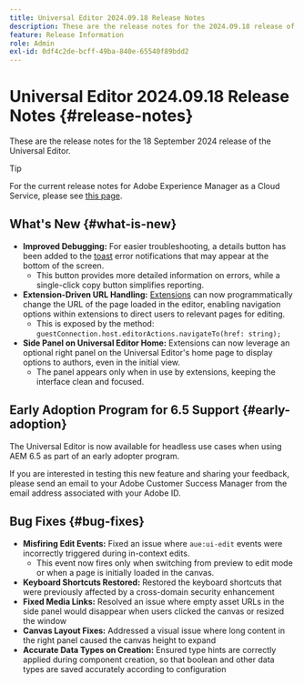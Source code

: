 ```yaml
---
title: Universal Editor 2024.09.18 Release Notes
description: These are the release notes for the 2024.09.18 release of the Universal Editor.
feature: Release Information
role: Admin
exl-id: 0df4c2de-bcff-49ba-840e-65540f89bdd2
---
```

# Universal Editor 2024.09.18 Release Notes {#release-notes}

These are the release notes for the 18 September 2024 release of the Universal Editor.

>[!TIP]
>
>For the current release notes for Adobe Experience Manager as a Cloud Service, please see [this page](/help/release-notes/release-notes-cloud/release-notes-current.md).

## What's New {#what-is-new}

* **Improved Debugging:** For easier troubleshooting, a details button has been added to the [toast](https://spectrum.adobe.com/page/toast/) error notifications that may appear at the bottom of the screen.
  * This button provides more detailed information on errors, while a single-click copy button simplifies reporting.
* **Extension-Driven URL Handling:** [Extensions](/help/implementing/universal-editor/customizing.md#extending) can now programmatically change the URL of the page loaded in the editor, enabling navigation options within extensions to direct users to relevant pages for editing.
  * This is exposed by the method: `guestConnection.host.editorActions.navigateTo(href: string);`
* **Side Panel on Universal Editor Home:** Extensions can now leverage an optional right panel on the Universal Editor's home page to display options to authors, even in the initial view. 
  * The panel appears only when in use by extensions, keeping the interface clean and focused.

## Early Adoption Program for 6.5 Support {#early-adoption}

The Universal Editor is now available for headless use cases when using AEM 6.5 as part of an early adopter program.

If you are interested in testing this new feature and sharing your feedback, please send an email to your Adobe Customer Success Manager from the email address associated with your Adobe ID. 

## Bug Fixes {#bug-fixes}

* **Misfiring Edit Events:** Fixed an issue where `aue:ui-edit` events were incorrectly triggered during in-context edits.
  * This event now fires only when switching from preview to edit mode or when a page is initially loaded in the canvas.
* **Keyboard Shortcuts Restored:** Restored the keyboard shortcuts that were previously affected by a cross-domain security enhancement
* **Fixed Media Links:** Resolved an issue where empty asset URLs in the side panel would disappear when users clicked the canvas or resized the window
* **Canvas Layout Fixes:** Addressed a visual issue where long content in the right panel caused the canvas height to expand
* **Accurate Data Types on Creation:** Ensured type hints are correctly applied during component creation, so that boolean and other data types are saved accurately according to configuration
